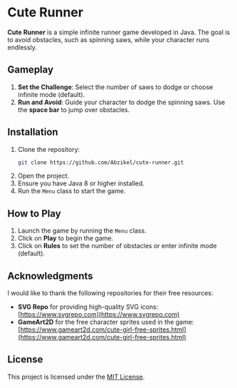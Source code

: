 # Cute Runner

**Cute Runner** is a simple infinite runner game developed in Java. The goal is to avoid obstacles, such as spinning saws, while your character runs endlessly.

## Gameplay

1. **Set the Challenge**: Select the number of saws to dodge or choose infinite mode (default).
2. **Run and Avoid**: Guide your character to dodge the spinning saws. Use the **space bar** to jump over obstacles.

## Installation

1. Clone the repository:
   ```bash
   git clone https://github.com/Abzikel/cute-runner.git
   ```
2. Open the project.
3. Ensure you have Java 8 or higher installed.
4. Run the `Menu` class to start the game.

## How to Play

1. Launch the game by running the `Menu` class.
2. Click on **Play** to begin the game.
3. Click on **Rules** to set the number of obstacles or enter infinite mode (default).

## Acknowledgments

I would like to thank the following repositories for their free resources:
- **SVG Repo** for providing high-quality SVG icons: [https://www.svgrepo.com](https://www.svgrepo.com)
- **GameArt2D** for the free character sprites used in the game: [https://www.gameart2d.com/cute-girl-free-sprites.html](https://www.gameart2d.com/cute-girl-free-sprites.html)

## License

This project is licensed under the [MIT License](LICENSE).
